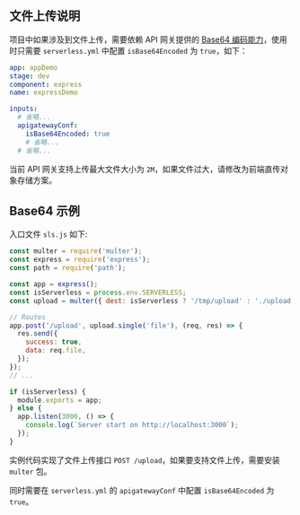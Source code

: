 ## 文件上传说明

项目中如果涉及到文件上传，需要依赖 API 网关提供的 [Base64 编码能力](https://cloud.tencent.com/document/product/628/51799)，使用时只需要 `serverless.yml` 中配置 `isBase64Encoded` 为 `true`，如下：

```yaml
app: appDemo
stage: dev
component: express
name: expressDemo

inputs:
  # 省略...
  apigatewayConf:
    isBase64Encoded: true
    # 省略...
  # 省略...
```

当前 API 网关支持上传最大文件大小为 `2M`，如果文件过大，请修改为前端直传对象存储方案。

## Base64 示例

入口文件 `sls.js` 如下:

```js
const multer = require('multer');
const express = require('express');
const path = require('path');

const app = express();
const isServerless = process.env.SERVERLESS;
const upload = multer({ dest: isServerless ? '/tmp/upload' : './upload' });

// Routes
app.post('/upload', upload.single('file'), (req, res) => {
  res.send({
    success: true,
    data: req.file,
  });
});
// ...

if (isServerless) {
  module.exports = app;
} else {
  app.listen(3000, () => {
    console.log(`Server start on http://localhost:3000`);
  });
}
```

实例代码实现了文件上传接口 `POST /upload`，如果要支持文件上传，需要安装 `multer` 包。

同时需要在 `serverless.yml` 的 `apigatewayConf` 中配置 `isBase64Encoded` 为 `true`。
